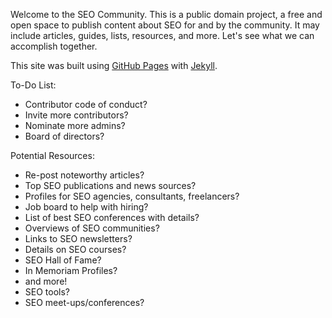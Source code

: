Welcome to the SEO Community. This is a public domain project, a free and open space to publish content about SEO for and by the community. It may include articles, guides, lists, resources, and more. Let's see what we can accomplish together.

This site was built using [GitHub Pages](https://pages.github.com/) with [Jekyll](https://jekyllrb.com/).

To-Do List:
- Contributor code of conduct?
- Invite more contributors?
- Nominate more admins?
- Board of directors?

Potential Resources:
- Re-post noteworthy articles?
- Top SEO publications and news sources?
- Profiles for SEO agencies, consultants, freelancers?
- Job board to help with hiring?
- List of best SEO conferences with details?
- Overviews of SEO communities?
- Links to SEO newsletters?
- Details on SEO courses?
- SEO Hall of Fame?
- In Memoriam Profiles?
- and more!
- SEO tools?
- SEO meet-ups/conferences?

